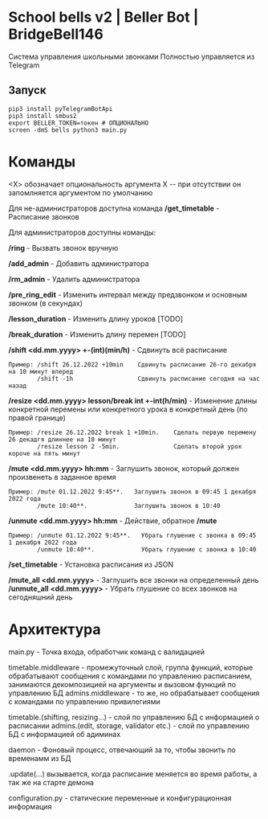 # School bells v2 | Beller Bot | BridgeBell146

Система управления школьными звонками
Полностью управляется из Telegram

## Запуск

```git clone https://github.com/school146/school-bells-v2/
pip3 install pyTelegramBotApi
pip3 install smbus2
export BELLER_TOKEN=токен # ОПЦИОНАЛЬНО
screen -dmS bells python3 main.py
```
# Команды

<Х> обозначает опциональность аргумента Х -- при отсутствии он запомлняется аргументом по умолчанию

Для не-администраторов доступна команда
**/get_timetable** - Расписание звонков 

Для администраторов доступны команды:

**/ring** - Вызвать звонок вручную

**/add_admin** - Добавить администратора

**/rm_admin** - Удалить администратора

**/pre_ring_edit** - Изменить интервал между предзвонком и основным звонком (в секундах)

**/lesson_duration** - Изменить длину уроков [TODO]

**/break_duration** - Изменить длину перемен [TODO]

**/shift <dd.mm.yyyy> +-(int)(min/h)** - Сдвинуть всё расписание
    
    Пример: /shift 26.12.2022 +10min    Сдвинуть расписание 26-го декабря на 10 минут вперед 
            /shift -1h                  Сдвинуть расписание сегодня на час назад

**/resize <dd.mm.yyyy> lesson/break int +-int(h/min)** - Изменение длины конкретной перемены или конкретного урока в конкретный день (по правой границе)
    
    Пример: /resize 26.12.2022 break 1 +10min.    Сделать первую перемену 26 декадгя длиннее на 10 минут   
            /resize lesson 2 -5min.               Сделать второй урок короче на пять минут

**/mute <dd.mm.yyyy> hh:mm** - Заглушить звонок, который должен произвенеть в заданное время
   
    Пример: /mute 01.12.2022 9:45**.   Заглушить звонок в 09:45 1 декабря 2022 года
            /mute 10:40**.             Заглушить звонок в 10:40   

    
**/unmute <dd.mm.yyyy> hh:mm** - Действие, обратное **/mute**

    Пример: /unmute 01.12.2022 9:45**.   Убрать глушение с звонка в 09:45 1 декабря 2022 года
            /unmute 10:40**.             Убрать глушение с звонка в 10:40   

**/set_timetable** - Установка расписания из JSON

**/mute_all <dd.mm.yyyy>** - Заглушить все звонки на определенный день
**/unmute_all <dd.mm.yyyy>** - Убрать глушение со всех звонков на сегодняшний день

# Архитектура

main.py - Точка входа, обработчик команд с валидацией

timetable.middleware - промежуточный слой, группа функций, которые обрабатывают сообщения с командами по управлению расписанием, занимаются декомпозицией на аргументы и вызовом функций по управлению БД
admins.middleware - то же, но обрабатывает сообщения с командами по управлению привилегиями

timetable.(shifting, resizing...) - слой по управлению БД с информацией о расписании
admins.(edit, storage, validator etc.) - слой по управлению БД с информацией об адиминах
        
daemon - Фоновый процесс, отвечающий за то, чтобы звонить по временамм из БД
   
   .update(...) вызывается, когда расписание меняется во время работы, а так же на старте демона
    
  
configuration.py - статические переменные и конфигурационная информация
